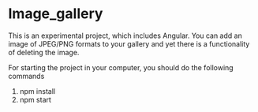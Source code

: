 # Image_gallery
This is an experimental project, which includes Angular. You can add an image of JPEG/PNG formats to your gallery and yet there is a functionality of  deleting the image.

For starting the project in your computer, you should do the following commands
1. npm install
2. npm start
